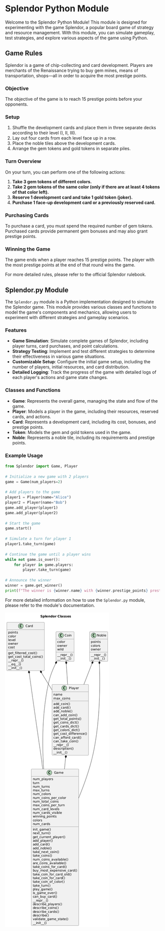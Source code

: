# Splendor Python Module

Welcome to the Splendor Python Module! This module is designed for experimenting with the game Splendor, a popular board game of strategy and resource management. With this module, you can simulate gameplay, test strategies, and explore various aspects of the game using Python.

## Game Rules

Splendor is a game of chip-collecting and card development. Players are merchants of the Renaissance trying to buy gem mines, means of transportation, shops—all in order to acquire the most prestige points. 

### Objective
The objective of the game is to reach 15 prestige points before your opponents.

### Setup
1. Shuffle the development cards and place them in three separate decks according to their level (I, II, III).
2. Lay out four cards from each level face up in a row.
3. Place the noble tiles above the development cards.
4. Arrange the gem tokens and gold tokens in separate piles.

### Turn Overview
On your turn, you can perform one of the following actions:
1. **Take 3 gem tokens of different colors.**
2. **Take 2 gem tokens of the same color (only if there are at least 4 tokens of that color left).**
3. **Reserve 1 development card and take 1 gold token (joker).**
4. **Purchase 1 face-up development card or a previously reserved card.**

### Purchasing Cards
To purchase a card, you must spend the required number of gem tokens. Purchased cards provide permanent gem bonuses and may also grant prestige points.

### Winning the Game
The game ends when a player reaches 15 prestige points. The player with the most prestige points at the end of that round wins the game.

For more detailed rules, please refer to the official Splendor rulebook.

## Splendor.py Module

The `Splendor.py` module is a Python implementation designed to simulate the Splendor game. This module provides various classes and functions to model the game's components and mechanics, allowing users to experiment with different strategies and gameplay scenarios.

### Features

- **Game Simulation**: Simulate complete games of Splendor, including player turns, card purchases, and point calculations.
- **Strategy Testing**: Implement and test different strategies to determine their effectiveness in various game situations.
- **Customizable Setup**: Configure the initial game setup, including the number of players, initial resources, and card distribution.
- **Detailed Logging**: Track the progress of the game with detailed logs of each player's actions and game state changes.

### Classes and Functions

- **Game**: Represents the overall game, managing the state and flow of the game.
- **Player**: Models a player in the game, including their resources, reserved cards, and actions.
- **Card**: Represents a development card, including its cost, bonuses, and prestige points.
- **Token**: Models the gem and gold tokens used in the game.
- **Noble**: Represents a noble tile, including its requirements and prestige points.

### Example Usage

```python
from Splendor import Game, Player

# Initialize a new game with 2 players
game = Game(num_players=2)

# Add players to the game
player1 = Player(name="Alice")
player2 = Player(name="Bob")
game.add_player(player1)
game.add_player(player2)

# Start the game
game.start()

# Simulate a turn for player 1
player1.take_turn(game)

# Continue the game until a player wins
while not game.is_over():
    for player in game.players:
        player.take_turn(game)

# Announce the winner
winner = game.get_winner()
print(f"The winner is {winner.name} with {winner.prestige_points} prestige points!")
```

For more detailed information on how to use the `Splendor.py` module, please refer to the module's documentation.

![Splendor Classes Diagram](SplendorClasses.png)